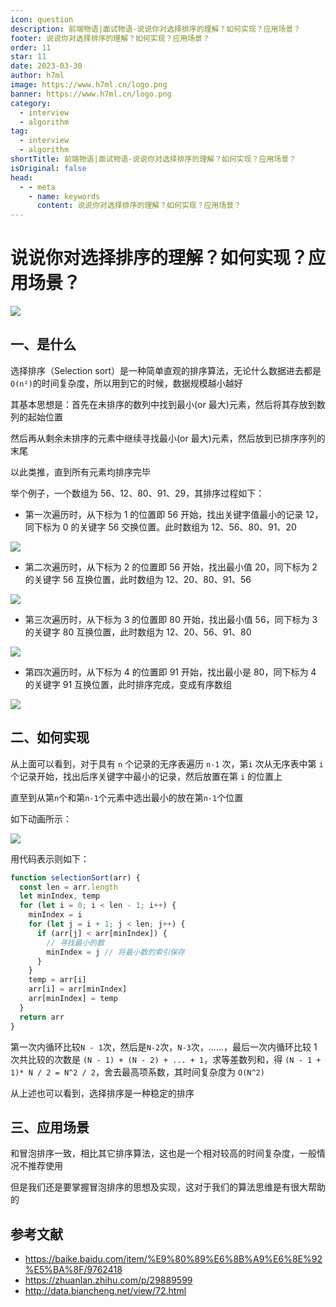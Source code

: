 ```yaml
---
icon: question
description: 前端物语|面试物语-说说你对选择排序的理解？如何实现？应用场景？
footer: 说说你对选择排序的理解？如何实现？应用场景？
order: 11
star: 11
date: 2023-03-30
author: h7ml
image: https://www.h7ml.cn/logo.png
banner: https://www.h7ml.cn/logo.png
category:
  - interview
  - algorithm
tag:
  - interview
  - algorithm
shortTitle: 前端物语|面试物语-说说你对选择排序的理解？如何实现？应用场景？
isOriginal: false
head:
  - - meta
    - name: keywords
      content: 说说你对选择排序的理解？如何实现？应用场景？
---
```


# 说说你对选择排序的理解？如何实现？应用场景？

![](https://static.h7ml.cn/vitepress/assets/images/interview/50a05ed0-2671-11ec-a752-75723a64e8f5.png)

## 一、是什么

选择排序（Selection sort）是一种简单直观的排序算法，无论什么数据进去都是 `O(n²)`的时间复杂度，所以用到它的时候，数据规模越小越好

其基本思想是：首先在未排序的数列中找到最小(or 最大)元素，然后将其存放到数列的起始位置

然后再从剩余未排序的元素中继续寻找最小(or 最大)元素，然后放到已排序序列的末尾

以此类推，直到所有元素均排序完毕

举个例子，一个数组为 56、12、80、91、29，其排序过程如下：

- 第一次遍历时，从下标为 1 的位置即 56 开始，找出关键字值最小的记录 12，同下标为 0 的关键字 56 交换位置。此时数组为 12、56、80、91、20

![](https://static.h7ml.cn/vitepress/assets/images/interview/60bd2050-2671-11ec-a752-75723a64e8f5.png)

- 第二次遍历时，从下标为 2 的位置即 56 开始，找出最小值 20，同下标为 2 的关键字 56 互换位置，此时数组为 12、20、80、91、56

![](https://static.h7ml.cn/vitepress/assets/images/interview/6b04cf40-2671-11ec-8e64-91fdec0f05a1.png)

- 第三次遍历时，从下标为 3 的位置即 80 开始，找出最小值 56，同下标为 3 的关键字 80 互换位置，此时数组为 12、20、56、91、80

![](https://static.h7ml.cn/vitepress/assets/images/interview/757f4e00-2671-11ec-a752-75723a64e8f5.png)

- 第四次遍历时，从下标为 4 的位置即 91 开始，找出最小是 80，同下标为 4 的关键字 91 互换位置，此时排序完成，变成有序数组

![](https://static.h7ml.cn/vitepress/assets/images/interview/757f4e00-2671-11ec-a752-75723a64e8f5.png)

## 二、如何实现

从上面可以看到，对于具有 `n` 个记录的无序表遍历 `n-1` 次，第`i` 次从无序表中第 `i` 个记录开始，找出后序关键字中最小的记录，然后放置在第 `i` 的位置上

直至到从第`n`个和第`n-1`个元素中选出最小的放在第`n-1`个位置

如下动画所示：

![](https://www.runoob.com/wp-content/uploads/2019/03/selectionSort.gif)

用代码表示则如下：

```js
function selectionSort(arr) {
  const len = arr.length
  let minIndex, temp
  for (let i = 0; i < len - 1; i++) {
    minIndex = i
    for (let j = i + 1; j < len; j++) {
      if (arr[j] < arr[minIndex]) {
        // 寻找最小的数
        minIndex = j // 将最小数的索引保存
      }
    }
    temp = arr[i]
    arr[i] = arr[minIndex]
    arr[minIndex] = temp
  }
  return arr
}
```

第一次内循环比较`N - 1`次，然后是`N-2`次，`N-3`次，……，最后一次内循环比较 1 次共比较的次数是 `(N - 1) + (N - 2) + ... + 1`，求等差数列和，得 `(N - 1 + 1)* N / 2 = N^2 / 2`，舍去最高项系数，其时间复杂度为 `O(N^2)`

从上述也可以看到，选择排序是一种稳定的排序

## 三、应用场景

和冒泡排序一致，相比其它排序算法，这也是一个相对较高的时间复杂度，一般情况不推荐使用

但是我们还是要掌握冒泡排序的思想及实现，这对于我们的算法思维是有很大帮助的

## 参考文献

- <https://baike.baidu.com/item/%E9%80%89%E6%8B%A9%E6%8E%92%E5%BA%8F/9762418>
- <https://zhuanlan.zhihu.com/p/29889599>
- <http://data.biancheng.net/view/72.html>
